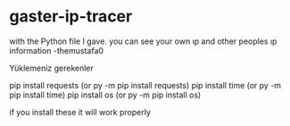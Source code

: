 # gaster-ip-tracer
with the Python file I gave. you can see your own ıp and other peoples ıp information -themustafa0

Yüklemeniz gerekenler

pip install requests (or py -m pip install requests)
pip install time (or py -m pip install time)
pip install os (or py -m pip install os)

if you install these it will work properly
